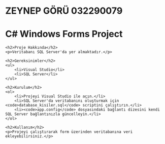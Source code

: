  <h1> ZEYNEP GÖRÜ 032290079 </h1>
 <!DOCTYPE html>
<html lang="tr">
<head>
    <meta charset="UTF-8">
    <meta name="viewport" content="width=device-width, initial-scale=1.0">
    <title>C# Windows Forms Project</title>
</head>
<body>
    <h1>C# Windows Forms Project</h1>
    
    <h2>Proje Hakkında</h2>
    <p>Veritabanı SQL Server'da yer almaktadır.</p>

    <h2>Gereksinimler</h2>
    <ul>
        <li>Visual Studio</li>
        <li>SQL Server</li>
    </ul>

    <h2>Kurulum</h2>
    <ol>
        <li>Projeyi Visual Studio ile açın.</li>
        <li>SQL Server'da veritabanını oluşturmak için <code>database_kisiler.sql</code> scriptini çalıştırın.</li>
        <li><code>app.config</code> dosyasındaki bağlantı dizesini kendi SQL Server bağlantınızla güncelleyin.</li>
    </ol>

    <h2>Kullanım</h2>
    <p>Projeyi çalıştırarak form üzerinden veritabanına veri ekleyebilirsiniz.</p>
</body>
</html>

